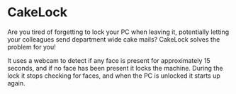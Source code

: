 # **CakeLock**

Are you tired of forgetting to lock your PC when leaving it, potentially letting your colleagues send department wide cake mails?
CakeLock solves the problem for you! 

It uses a webcam to detect if any face is present for approximately 15 seconds, and if no face has been present it locks the machine.
During the lock it stops checking for faces, and when the PC is unlocked it starts up again.
